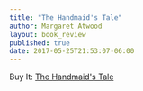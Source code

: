 ```yaml
---
title: "The Handmaid's Tale"
author: Margaret Atwood
layout: book_review
published: true
date: 2017-05-25T21:53:07-06:00
---
```





<div class="mt5 mb4">
  <span class="db ttu tracked-mega silver">Buy It:</span>
  <a target="_blank" href="https://www.amazon.com/gp/product/038549081X/ref=as_li_tl?ie=UTF8&camp=1789&creative=9325&creativeASIN=038549081X&linkCode=as2&tag=tywayne-20&linkId=08859cfca7107d847bba169efcfadb9c">The Handmaid's Tale</a><img src="//ir-na.amazon-adsystem.com/e/ir?t=tywayne-20&l=am2&o=1&a=038549081X" width="1" height="1" border="0" alt="" style="border:none !important; margin:0px !important;" />
</div>